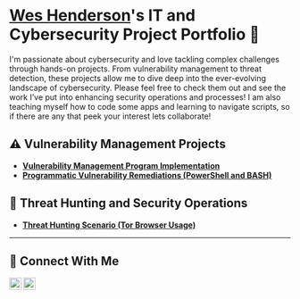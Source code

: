# <a href="https://www.linkedin.com/in/westonhenderson/">Wes Henderson</a>'s IT and Cybersecurity Project Portfolio 🔐

I'm passionate about cybersecurity and love tackling complex challenges through hands-on projects. From vulnerability management to threat detection, these projects allow me to dive deep into the ever-evolving landscape of cybersecurity. Please feel free to check them out and see the work I’ve put into enhancing security operations and processes! I am also teaching myself how to code some apps and learning to navigate scripts, so if there are any that peek your interest lets collaborate!


## ⚠️ Vulnerability Management Projects

- **[Vulnerability Management Program Implementation](https://github.com/westonh2-cyber/vulnerability-management)**
- **[Programmatic Vulnerability Remediations (PowerShell and BASH)](https://github.com/joshcybertest/programmatic-vulnerability-remediations)**

## 🚨 Threat Hunting and Security Operations

- **[Threat Hunting Scenario (Tor Browser Usage)](https://github.com/joshmadakor0/threat-hunting-scenario-tor)**

<hr/>

## 🤳 Connect With Me

[<img align="left" alt="Wes's YouTube" width="22px" src="https://cdn.jsdelivr.net/npm/simple-icons@v3/icons/youtube.svg" />][youtube]
[<img align="left" alt="Wes's  LinkedIn" width="22px" src="https://cdn.jsdelivr.net/npm/simple-icons@v3/icons/linkedin.svg" />][linkedin]


[youtube]: https://www.youtube.com/c/westonh21
[linkedin]: https://linkedin.com/in/westonhenderson

<!--
<img width="35" alt="image" src="https://github.com/user-attachments/assets/2f41c7cd-5ea8-4475-b451-a37161b6c3fb"> 
<img width="35" alt="image" src="https://github.com/user-attachments/assets/77649969-9910-4994-8b96-74a116cfb2a8">
-->
